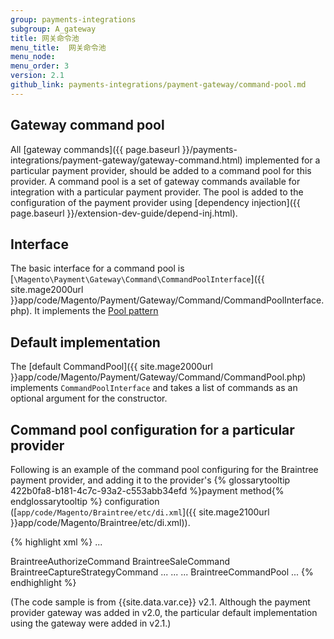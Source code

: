 ```yaml
---
group: payments-integrations
subgroup: A_gateway
title: 网关命令池
menu_title:  网关命令池
menu_node: 
menu_order: 3
version: 2.1
github_link: payments-integrations/payment-gateway/command-pool.md
---
```


## Gateway command pool

All [gateway commands]({{ page.baseurl }}/payments-integrations/payment-gateway/gateway-command.html) implemented for a particular payment provider, should be added to a command pool for this provider. A command pool is a set of gateway commands available for integration with a particular payment provider. The pool is added to the configuration of the payment provider using [dependency injection]({{ page.baseurl }}/extension-dev-guide/depend-inj.html).

## Interface
The basic interface for a command pool is [`\Magento\Payment\Gateway\Command\CommandPoolInterface`]({{ site.mage2000url }}app/code/Magento/Payment/Gateway/Command/CommandPoolInterface.php). It implements the [Pool pattern](http://designpatternsphp.readthedocs.io/en/latest/Creational/Pool/README.html)

## Default implementation
The [default CommandPool]({{ site.mage2000url }}app/code/Magento/Payment/Gateway/Command/CommandPool.php)
implements `CommandPoolInterface` and takes a list of commands as an optional argument for the constructor.

## Command pool configuration for a particular provider
Following is an example of the command pool configuring for the Braintree payment provider, and adding it to the provider's {% glossarytooltip 422b0fa8-b181-4c7c-93a2-c553abb34efd %}payment method{% endglossarytooltip %} configuration ([`app/code/Magento/Braintree/etc/di.xml`]({{ site.mage2100url }}app/code/Magento/Braintree/etc/di.xml)).

{% highlight xml %}
...
<!-- BrainreeCommandPool - a command pool for the Braintree payments provider -->
<virtualType name="BraintreeCommandPool" type="Magento\Payment\Gateway\Command\CommandPool">
    <arguments>
        <argument name="commands" xsi:type="array">
            <item name="authorize" xsi:type="string">BraintreeAuthorizeCommand</item>
            <item name="sale" xsi:type="string">BraintreeSaleCommand</item>
            <item name="capture" xsi:type="string">BraintreeCaptureStrategyCommand</item>
			...
        </argument>
    </arguments>
</virtualType>
...
<!-- Adding BrainreeCommandPool to the Braintree payment method configuration:-->
<virtualType name="BraintreeFacade" type="Magento\Payment\Model\Method\Adapter">
    <arguments>
        ...
        <argument name="commandPool" xsi:type="object">BraintreeCommandPool</argument>
    </arguments>
</virtualType>
...
{% endhighlight %}

(The code sample is from {{site.data.var.ce}} v2.1. Although the payment provider gateway was added in v2.0, the particular default implementation using the gateway were added in v2.1.)
